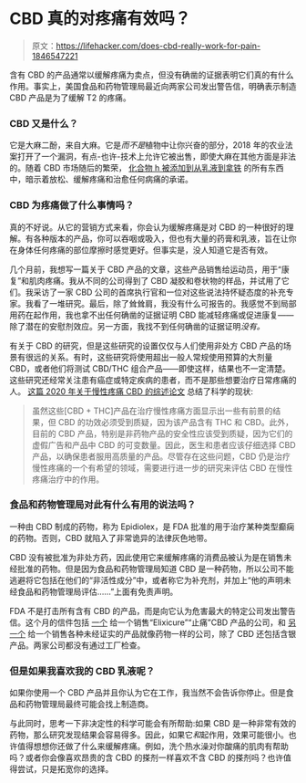 # CBD 真的对疼痛有效吗？

> 原文：<https://lifehacker.com/does-cbd-really-work-for-pain-1846547221>

含有 CBD 的产品通常以缓解疼痛为卖点，但没有确凿的证据表明它们真的有什么作用。事实上，美国食品和药物管理局最近向两家公司发出警告信，明确表示制造 CBD 产品是为了缓解 T2 的疼痛。



### CBD 又是什么？

它是大麻二酚，来自大麻。它是*而不是*植物中让你兴奋的部分，2018 年的农业法案打开了一个漏洞，有点-也许-技术上允许它被出售，即使大麻在其他方面是非法的。随着 CBD 市场随后的繁荣， [化合物 h 被添加到从乳液到拿铁](https://lifehacker.com/what-you-should-know-about-cbd-oil-1825430458) 的所有东西中，暗示着放松、缓解疼痛和治愈任何病痛的承诺。

### CBD 为疼痛做了什么事情吗？

真的不好说。从它的营销方式来看，你会认为缓解疼痛是对 CBD 的一种很好的理解。有各种版本的产品，你可以吞咽或吸入，但也有大量的药膏和乳液，旨在让你在身体任何疼痛的部位摩擦时感觉更好。但事实是，没人知道它是否有效。

几个月前，我想写一篇关于 CBD 产品的文章，这些产品销售给运动员，用于“康复”和肌肉疼痛。我从不同的公司得到了 CBD 凝胶和卷状物的样品，并试用了它们。我采访了一家 CBD 公司的首席执行官和一位对这些说法持怀疑态度的补充专家。我看了一堆研究。最后，除了耸耸肩，我没有什么可报告的。我感觉不到局部用药在起作用，我也拿不出任何确凿的证据证明 CBD 能减轻疼痛或促进康复——除了潜在的安慰剂效应。另一方面，我找不到任何确凿的证据证明*没有。*

有关于 CBD 的研究，但是这些研究的设置仅仅与人们使用非处方 CBD 产品的场景有很远的关系。有时，这些研究将使用超出一般人常规使用预算的大剂量 CBD，或者他们将测试 CBD/THC 组合产品——即使这样，结果也不一定清楚。这些研究还经常关注患有癌症或特定疾病的患者，而不是那些想要治疗日常疼痛的人。 [这篇 2020 年关于慢性疼痛 CBD 的综述论文](https://pubmed.ncbi.nlm.nih.gov/33004159/) 总结了科学的现状:

> 虽然这些[CBD + THC]产品在治疗慢性疼痛方面显示出一些有前景的结果，但 CBD 的功效必须受到质疑，因为该产品含有 THC 和 CBD。此外，目前的 CBD 产品，特别是非药物产品的安全性应该受到质疑，因为它们的虚假广告和产品中 CBD 的可变数量。因此，医生和患者应该仔细选择 CBD 产品，以确保患者服用高质量的产品。尽管存在这些问题，CBD 仍是治疗慢性疼痛的一个有希望的领域，需要进行进一步的研究来评估 CBD 在慢性疼痛治疗中的作用。

### 食品和药物管理局对此有什么有用的说法吗？

一种由 CBD 制成的药物，称为 Epidiolex，是 FDA 批准的用于治疗某种类型癫痫的药物。否则，CBD 就陷入了[](https://lifehacker.com/why-the-fda-is-cracking-down-on-cbd-1840055156)非常诡异的法律灰色地带。

CBD 没有被批准为非处方药，因此使用它来缓解疼痛的消费品被认为是在销售未经批准的药物。但是因为食品和药物管理局知道 CBD 是一种药物，所以公司不能逃避将它包括在他们的“非活性成分”中，或者称它为补充剂，并加上“他的声明未经食品和药物管理局评估……”上面有免责声明。

FDA 不是打击所有含有 CBD 的产品，而是向它认为危害最大的特定公司发出警告信。这个月的信件包括 [一个](https://www.fda.gov/inspections-compliance-enforcement-and-criminal-investigations/warning-letters/honest-globe-inc-597177-03152021) 给一个销售“Elixicure”“止痛”CBD 产品的公司，和 [另一个](https://www.fda.gov/inspections-compliance-enforcement-and-criminal-investigations/warning-letters/biolyte-laboratories-llc-603584-03182021) 给一个销售各种未经证实的产品就像药物一样的公司，除了 CBD 还包括含银产品。两家公司都没有通过工厂检查。

### 但是如果我喜欢我的 CBD 乳液呢？

如果你使用一个 CBD 产品并且你认为它在工作，我当然不会告诉你停止。但是食品和药物管理局最终可能会找上制造商。

与此同时，思考一下非决定性的科学可能会有所帮助:如果 CBD 是一种非常有效的药物，那么研究发现结果会容易得多。因此，如果它*和*起作用，效果可能很小。也许值得想想你还做了什么来缓解疼痛。例如，洗个热水澡对你酸痛的肌肉有帮助吗？或者你会像喜欢昂贵的含 CBD 的搽剂一样喜欢不含 CBD 的搽剂吗？也许值得尝试，只是拓宽你的选择。